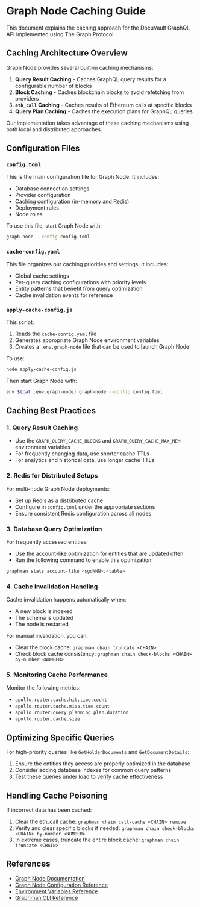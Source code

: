 # Graph Node Caching Guide

This document explains the caching approach for the DocuVault GraphQL API implemented using The Graph Protocol.

## Caching Architecture Overview

Graph Node provides several built-in caching mechanisms:

1. **Query Result Caching** - Caches GraphQL query results for a configurable number of blocks
2. **Block Caching** - Caches blockchain blocks to avoid refetching from providers
3. **`eth_call` Caching** - Caches results of Ethereum calls at specific blocks
4. **Query Plan Caching** - Caches the execution plans for GraphQL queries

Our implementation takes advantage of these caching mechanisms using both local and distributed approaches.

## Configuration Files

### `config.toml`

This is the main configuration file for Graph Node. It includes:

- Database connection settings
- Provider configuration
- Caching configuration (in-memory and Redis)
- Deployment rules
- Node roles

To use this file, start Graph Node with:

```bash
graph-node --config config.toml
```

### `cache-config.yaml`

This file organizes our caching priorities and settings. It includes:

- Global cache settings
- Per-query caching configurations with priority levels
- Entity patterns that benefit from query optimization
- Cache invalidation events for reference

### `apply-cache-config.js`

This script:

1. Reads the `cache-config.yaml` file
2. Generates appropriate Graph Node environment variables
3. Creates a `.env.graph-node` file that can be used to launch Graph Node

To use:

```bash
node apply-cache-config.js
```

Then start Graph Node with:

```bash
env $(cat .env.graph-node) graph-node --config config.toml
```

## Caching Best Practices

### 1. Query Result Caching

- Use the `GRAPH_QUERY_CACHE_BLOCKS` and `GRAPH_QUERY_CACHE_MAX_MEM` environment variables
- For frequently changing data, use shorter cache TTLs
- For analytics and historical data, use longer cache TTLs

### 2. Redis for Distributed Setups

For multi-node Graph Node deployments:

- Set up Redis as a distributed cache
- Configure in `config.toml` under the appropriate sections
- Ensure consistent Redis configuration across all nodes

### 3. Database Query Optimization

For frequently accessed entities:

- Use the account-like optimization for entities that are updated often
- Run the following command to enable this optimization:

```bash
graphman stats account-like <sgdNNN>.<table>
```

### 4. Cache Invalidation Handling

Cache invalidation happens automatically when:

- A new block is indexed
- The schema is updated
- The node is restarted

For manual invalidation, you can:

- Clear the block cache: `graphman chain truncate <CHAIN>`
- Check block cache consistency: `graphman chain check-blocks <CHAIN> by-number <NUMBER>`

### 5. Monitoring Cache Performance

Monitor the following metrics:

- `apollo.router.cache.hit.time.count`
- `apollo.router.cache.miss.time.count`
- `apollo.router.query_planning.plan.duration`
- `apollo.router.cache.size`

## Optimizing Specific Queries

For high-priority queries like `GetHolderDocuments` and `GetDocumentDetails`:

1. Ensure the entities they access are properly optimized in the database
2. Consider adding database indexes for common query patterns
3. Test these queries under load to verify cache effectiveness

## Handling Cache Poisoning

If incorrect data has been cached:

1. Clear the eth_call cache: `graphman chain call-cache <CHAIN> remove`
2. Verify and clear specific blocks if needed: `graphman chain check-blocks <CHAIN> by-number <NUMBER>`
3. In extreme cases, truncate the entire block cache: `graphman chain truncate <CHAIN>`

## References

- [Graph Node Documentation](https://github.com/graphprotocol/graph-node/tree/master/docs)
- [Graph Node Configuration Reference](https://github.com/graphprotocol/graph-node/blob/master/docs/config.md)
- [Environment Variables Reference](https://github.com/graphprotocol/graph-node/blob/master/docs/environment-variables.md)
- [Graphman CLI Reference](https://github.com/graphprotocol/graph-node/blob/master/docs/graphman.md)
